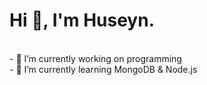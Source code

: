# Hi 👋, I'm Huseyn.
<br>- 🔭 I’m currently working on programming<br>- 🌱 I’m currently learning MongoDB & Node.js

